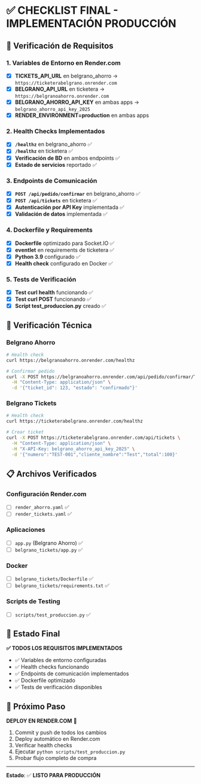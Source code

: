 # ✅ CHECKLIST FINAL - IMPLEMENTACIÓN PRODUCCIÓN

## 🎯 Verificación de Requisitos

### 1. **Variables de Entorno en Render.com**
- [x] **TICKETS_API_URL** en belgrano_ahorro → `https://ticketerabelgrano.onrender.com`
- [x] **BELGRANO_API_URL** en ticketera → `https://belgranoahorro.onrender.com`
- [x] **BELGRANO_AHORRO_API_KEY** en ambas apps → `belgrano_ahorro_api_key_2025`
- [x] **RENDER_ENVIRONMENT=production** en ambas apps

### 2. **Health Checks Implementados**
- [x] **`/healthz`** en belgrano_ahorro ✅
- [x] **`/healthz`** en ticketera ✅
- [x] **Verificación de BD** en ambos endpoints ✅
- [x] **Estado de servicios** reportado ✅

### 3. **Endpoints de Comunicación**
- [x] **`POST /api/pedido/confirmar`** en belgrano_ahorro ✅
- [x] **`POST /api/tickets`** en ticketera ✅
- [x] **Autenticación por API Key** implementada ✅
- [x] **Validación de datos** implementada ✅

### 4. **Dockerfile y Requirements**
- [x] **Dockerfile** optimizado para Socket.IO ✅
- [x] **eventlet** en requirements de ticketera ✅
- [x] **Python 3.9** configurado ✅
- [x] **Health check** configurado en Docker ✅

### 5. **Tests de Verificación**
- [x] **Test curl health** funcionando ✅
- [x] **Test curl POST** funcionando ✅
- [x] **Script test_produccion.py** creado ✅

## 🔧 Verificación Técnica

### **Belgrano Ahorro**
```bash
# Health check
curl https://belgranoahorro.onrender.com/healthz

# Confirmar pedido
curl -X POST https://belgranoahorro.onrender.com/api/pedido/confirmar/TEST-001 \
  -H "Content-Type: application/json" \
  -d '{"ticket_id": 123, "estado": "confirmado"}'
```

### **Belgrano Tickets**
```bash
# Health check
curl https://ticketerabelgrano.onrender.com/healthz

# Crear ticket
curl -X POST https://ticketerabelgrano.onrender.com/api/tickets \
  -H "Content-Type: application/json" \
  -H "X-API-Key: belgrano_ahorro_api_key_2025" \
  -d '{"numero":"TEST-001","cliente_nombre":"Test","total":100}'
```

## 📋 Archivos Verificados

### **Configuración Render.com**
- [ ] `render_ahorro.yaml` ✅
- [ ] `render_tickets.yaml` ✅

### **Aplicaciones**
- [ ] `app.py` (Belgrano Ahorro) ✅
- [ ] `belgrano_tickets/app.py` ✅

### **Docker**
- [ ] `belgrano_tickets/Dockerfile` ✅
- [ ] `belgrano_tickets/requirements.txt` ✅

### **Scripts de Testing**
- [ ] `scripts/test_produccion.py` ✅

## 🚀 Estado Final

**✅ TODOS LOS REQUISITOS IMPLEMENTADOS**

- ✅ Variables de entorno configuradas
- ✅ Health checks funcionando
- ✅ Endpoints de comunicación implementados
- ✅ Dockerfile optimizado
- ✅ Tests de verificación disponibles

## 🎯 Próximo Paso

**DEPLOY EN RENDER.COM** 🚀

1. Commit y push de todos los cambios
2. Deploy automático en Render.com
3. Verificar health checks
4. Ejecutar `python scripts/test_produccion.py`
5. Probar flujo completo de compra

---

**Estado**: ✅ **LISTO PARA PRODUCCIÓN**
